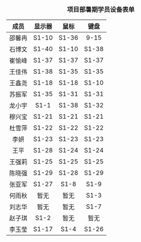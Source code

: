 ### <center> 项目部暑期学员设备表单 </center>
成员| 显示器 | 鼠标 | 键盘 |
:-: | :-: | :-: | :-: |
邵馨冉 | S1-10 | S1-36 | 9-15 |
石博文 | S1-40 | S1-10 | S1-38 |	
崔愉峰 | S1-37 | S1-37 | S1-37 |	
王佳伟 | S1-38 | S1-35 | S1-35 |
王鑫尧 | S1-18 | S1-18 | S1-10 |
苏振军 | S1-35 | S1-31 | S1-31 |
龙小宇 | S1-1 | S1-38 | S1-32 |
穆兴宝 | S1-21 | S1-21 | S1-21 |
杜雪萍 | S1-22 | S1-22 | S1-22 |
李妍   | S1-23 | S1-23 | S1-23 |
王平   | S1-28 | S1-24 | S1-24 |
王强莉 | S1-25 | S1-25 | S1-25 |
陈晓强 | S1-29 | S1-28 | S1-29 |
张亚军 | S1-27 | S1-8 | S1-9 |
何雨秋 | 暂无 | 暂无 | S1-3 |
刘志华 | 暂无 | 暂无 | S1-7 |
赵子琪 | S1-2 | 暂无 | 暂无 |
李玉莹 | S1-17| S1-4 | S1-26 |